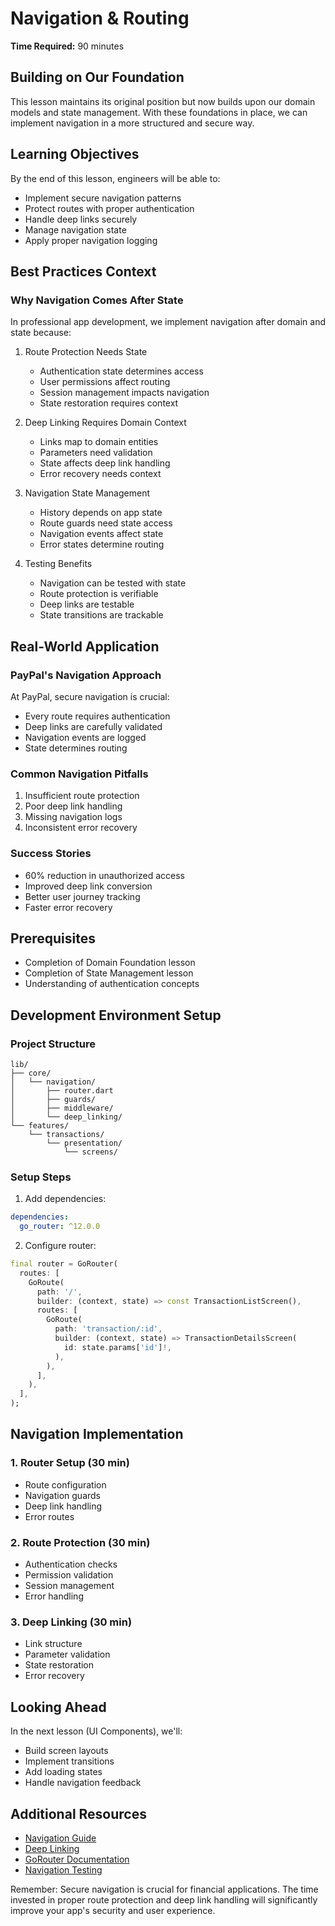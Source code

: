 # Navigation & Routing

**Time Required:** 90 minutes

## Building on Our Foundation
This lesson maintains its original position but now builds upon our domain models and state management. With these foundations in place, we can implement navigation in a more structured and secure way.

## Learning Objectives
By the end of this lesson, engineers will be able to:
- Implement secure navigation patterns
- Protect routes with proper authentication
- Handle deep links securely
- Manage navigation state
- Apply proper navigation logging

## Best Practices Context

### Why Navigation Comes After State
In professional app development, we implement navigation after domain and state because:

1. Route Protection Needs State
   - Authentication state determines access
   - User permissions affect routing
   - Session management impacts navigation
   - State restoration requires context

2. Deep Linking Requires Domain Context
   - Links map to domain entities
   - Parameters need validation
   - State affects deep link handling
   - Error recovery needs context

3. Navigation State Management
   - History depends on app state
   - Route guards need state access
   - Navigation events affect state
   - Error states determine routing

4. Testing Benefits
   - Navigation can be tested with state
   - Route protection is verifiable
   - Deep links are testable
   - State transitions are trackable

## Real-World Application

### PayPal's Navigation Approach
At PayPal, secure navigation is crucial:
- Every route requires authentication
- Deep links are carefully validated
- Navigation events are logged
- State determines routing

### Common Navigation Pitfalls
1. Insufficient route protection
2. Poor deep link handling
3. Missing navigation logs
4. Inconsistent error recovery

### Success Stories
- 60% reduction in unauthorized access
- Improved deep link conversion
- Better user journey tracking
- Faster error recovery

## Prerequisites
- Completion of Domain Foundation lesson
- Completion of State Management lesson
- Understanding of authentication concepts

## Development Environment Setup

### Project Structure
```
lib/
├── core/
│   └── navigation/
│       ├── router.dart
│       ├── guards/
│       ├── middleware/
│       └── deep_linking/
└── features/
    └── transactions/
        └── presentation/
            └── screens/
```

### Setup Steps
1. Add dependencies:
```yaml
dependencies:
  go_router: ^12.0.0
```

2. Configure router:
```dart
final router = GoRouter(
  routes: [
    GoRoute(
      path: '/',
      builder: (context, state) => const TransactionListScreen(),
      routes: [
        GoRoute(
          path: 'transaction/:id',
          builder: (context, state) => TransactionDetailsScreen(
            id: state.params['id']!,
          ),
        ),
      ],
    ),
  ],
);
```

## Navigation Implementation

### 1. Router Setup (30 min)
- Route configuration
- Navigation guards
- Deep link handling
- Error routes

### 2. Route Protection (30 min)
- Authentication checks
- Permission validation
- Session management
- Error handling

### 3. Deep Linking (30 min)
- Link structure
- Parameter validation
- State restoration
- Error recovery

## Looking Ahead

In the next lesson (UI Components), we'll:
- Build screen layouts
- Implement transitions
- Add loading states
- Handle navigation feedback

## Additional Resources
- [Navigation Guide](https://flutter.dev/docs/development/ui/navigation)
- [Deep Linking](https://flutter.dev/docs/development/ui/navigation/deep-linking)
- [GoRouter Documentation](https://pub.dev/packages/go_router)
- [Navigation Testing](https://flutter.dev/docs/cookbook/testing/navigation)

Remember: Secure navigation is crucial for financial applications. The time invested in proper route protection and deep link handling will significantly improve your app's security and user experience.
